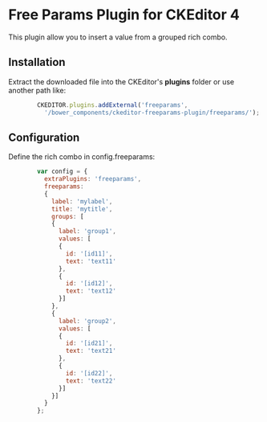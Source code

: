 Free Params Plugin for CKEditor 4
=================================

This plugin allow you to insert a value from a grouped rich combo.

## Installation

Extract the downloaded file into the CKEditor's **plugins** folder or use another path like:

```javascript
        CKEDITOR.plugins.addExternal('freeparams', 
          '/bower_components/ckeditor-freeparams-plugin/freeparams/');
```
## Configuration

Define the rich combo in config.freeparams:

```javascript
        var config = {
          extraPlugins: 'freeparams',
          freeparams:
          {
            label: 'mylabel',
            title: 'mytitle',
            groups: [
            {
              label: 'group1',
              values: [
              {
                id: '[id11]',
                text: 'text11'
              },
              {
                id: '[id12]',
                text: 'text12'
              }]
            },
            {
              label: 'group2',
              values: [
              {
                id: '[id21]',
                text: 'text21'
              },
              {
                id: '[id22]',
                text: 'text22'
              }]
            }]
          }
        };
```
